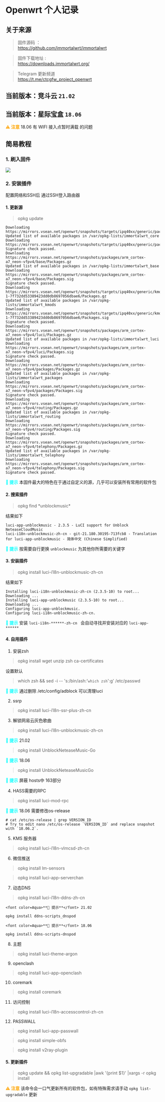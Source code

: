 # Openwrt 个人记录

## 关于来源

>固件源码 ：  
https://github.com/immortalwrt/immortalwrt 


>固件下载地址 :  
https://downloads.immortalwrt.org/

>Telegram 更新频道  
https://t.me/ctcgfw_project_openwrt

## 当前版本：竞斗云  `21.02`



## 当前版本：星际宝盒 `18.06`

<font color=orange>**⚠️ 注意**</font> 18.06 有 WIFI 接入点暂时满载 的问题


## 简易教程

### 1. 刷入固件

![](https://www.huakings.cn/zb_users/upload/2019/11/201911211574300324444670.jpg)

### 2. 安装插件

配置网络和SSH后 通过SSH登入路由器

#### 1. 更新源

> opkg update

```
Downloading https://mirrors.vsean.net/openwrt/snapshots/targets/ipq40xx/generic/packages/Packages.gz
Updated list of available packages in /var/opkg-lists/immortalwrt_core
Downloading https://mirrors.vsean.net/openwrt/snapshots/targets/ipq40xx/generic/packages/Packages.sig
Signature check passed.
Downloading https://mirrors.vsean.net/openwrt/snapshots/packages/arm_cortex-a7_neon-vfpv4/base/Packages.gz
Updated list of available packages in /var/opkg-lists/immortalwrt_base
Downloading https://mirrors.vsean.net/openwrt/snapshots/packages/arm_cortex-a7_neon-vfpv4/base/Packages.sig
Signature check passed.
Downloading https://mirrors.vsean.net/openwrt/snapshots/targets/ipq40xx/generic/kmods/5.10.87-1-7f732dd53389423dd0db8697056dbae6/Packages.gz
Updated list of available packages in /var/opkg-lists/immortalwrt_kmods
Downloading https://mirrors.vsean.net/openwrt/snapshots/targets/ipq40xx/generic/kmods/5.10.87-1-7f732dd53389423dd0db8697056dbae6/Packages.sig
Signature check passed.
Downloading https://mirrors.vsean.net/openwrt/snapshots/packages/arm_cortex-a7_neon-vfpv4/luci/Packages.gz
Updated list of available packages in /var/opkg-lists/immortalwrt_luci
Downloading https://mirrors.vsean.net/openwrt/snapshots/packages/arm_cortex-a7_neon-vfpv4/luci/Packages.sig
Signature check passed.
Downloading https://mirrors.vsean.net/openwrt/snapshots/packages/arm_cortex-a7_neon-vfpv4/packages/Packages.gz
Updated list of available packages in /var/opkg-lists/immortalwrt_packages
Downloading https://mirrors.vsean.net/openwrt/snapshots/packages/arm_cortex-a7_neon-vfpv4/packages/Packages.sig
Signature check passed.
Downloading https://mirrors.vsean.net/openwrt/snapshots/packages/arm_cortex-a7_neon-vfpv4/routing/Packages.gz
Updated list of available packages in /var/opkg-lists/immortalwrt_routing
Downloading https://mirrors.vsean.net/openwrt/snapshots/packages/arm_cortex-a7_neon-vfpv4/routing/Packages.sig
Signature check passed.
Downloading https://mirrors.vsean.net/openwrt/snapshots/packages/arm_cortex-a7_neon-vfpv4/telephony/Packages.gz
Updated list of available packages in /var/opkg-lists/immortalwrt_telephony
Downloading https://mirrors.vsean.net/openwrt/snapshots/packages/arm_cortex-a7_neon-vfpv4/telephony/Packages.sig
Signature check passed.
```

<font color=Aqua>**💬 提示**</font> 本固件最大的特色在于通过自定义的源，几乎可以安装所有常用的软件包


#### 2. 搜索插件

> opkg find \*unblockmusic\*

结果如下 

```
luci-app-unblockmusic - 2.3.5 - LuCI support for Unblock NeteaseCloudMusic
luci-i18n-unblockmusic-zh-cn - git-21.180.30195-713fcb8 - Translation for luci-app-unblockmusic - 简体中文 (Chinese Simplified)
```

<font color=Aqua>**💬 提示**</font>  按需要自行更换 `unblockmusic` 为其他你所需要的关键字

#### 3. 安装插件

> opkg install luci-i18n-unblockmusic-zh-cn

结果如下 
```
Installing luci-i18n-unblockmusic-zh-cn (2.3.5-10) to root...
Downloading ...
Installing luci-app-unblockmusic (2.3.5-10) to root...
Downloading ...
Configuring luci-app-unblockmusic.
Configuring luci-i18n-unblockmusic-zh-cn.
```

<font color=Aqua>**💬 提示**</font>  安装 `luci-i18n-******-zh-cn ` 会自动寻找并安装对应的 `luci-app-******`

#### 4. 自用插件

1. 安装zsh
>opkg install wget unzip zsh ca-certificates

设置默认

>which zsh && sed -i -- 's:/bin/ash:'`which zsh`':g' /etc/passwd


<font color=Aqua>**💬 提示**</font> 通过删除 /etc/config/adblock 可以清理luci

2. ssrp

>opkg install luci-i18n-ssr-plus-zh-cn

3. 解锁网易云灰色歌曲

>opkg install luci-i18n-unblockmusic-zh-cn

<font color=Aqua>**💬 提示**</font> 21.02
>opkg install UnblockNeteaseMusic-Go

<font color=Aqua>**💬 提示**</font> 18.06
>opkg install UnblockNeteaseMusicGo

<font color=Aqua>**💬 提示**</font>  屏蔽 hosts中 163部分


4. HASS需要的RPC

>opkg install luci-mod-rpc

<font color=Aqua>**💬 提示**</font> 18.06 需要修改os-release
```
# cat /etc/os-release | grep VERSION_ID
# Try to edit nano /etc/os-release `VERSION_ID` and replace snapshot with `18.06.2`.
```
5. KMS 服务器

>opkg install luci-i18n-vlmcsd-zh-cn

6. 微信推送

>opkg install lm-sensors

>opkg install luci-app-serverchan


7. 动态DNS

>opkg install luci-i18n-ddns-zh-cn

```
<font color=Aqua>**💬 提示**</font> 21.02

opkg install ddns-scripts_dnspod

<font color=Aqua>**💬 提示**</font> 18.06

opkg install ddns-scripts-dnspod
```


8. 主题

>opkg install luci-theme-argon

9. openclash

>opkg install luci-app-openclash

10. coremark

>opkg install coremark

11. 访问控制

>opkg install luci-i18n-accesscontrol-zh-cn

12. PASSWALL

>opkg install luci-app-passwall

>opkg install simple-obfs

>opkg install v2ray-plugin


#### 5. 更新插件

> opkg update && opkg list-upgradable |awk '{print $1}' |xargs -r opkg install

<font color=orange>**⚠️ 注意**</font> 该命令会一口气更新所有的软件包，如有特殊需求请手动 `opkg list-upgradable` 更新